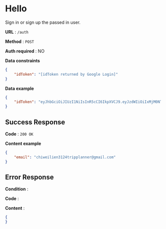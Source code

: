 # Hello

Sign in or sign up the passed in user.

**URL** : `/auth`

**Method** : `POST`

**Auth required** : NO

**Data constraints**

```json
{
    "idToken": "[idToken returned by Google Login]"
}
```

**Data example**

```json
{
    "idToken": "eyJhbGciOiJIUzI1NiIsInR5cCI6IkpXVCJ9.eyJzdWIiOiIxMjM0NTY3ODkwIiwibmFtZSI6IkpvaG4gRG9lIiwiaWF0IjoxNTE2MjM5MDIyfQ.SflKxwRJSMeKKF2QT4fwpMeJf36POk6yJV_adQssw5c"
}
```

## Success Response

**Code** : `200 OK`

**Content example**

```json
{
    "email": "chiweilien3124tripplanner@gmail.com"
}
```

## Error Response

**Condition** : 

**Code** : 

**Content** :

```json
{
}
```
